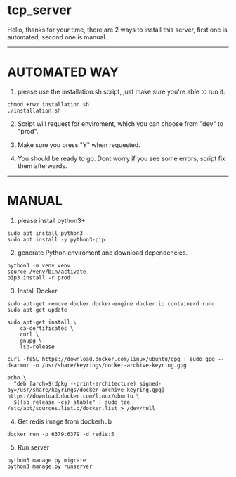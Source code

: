 # tcp_server

Hello, thanks for your time, there are 2 ways to install this server, first one is automated, second one is manual.

---

# AUTOMATED WAY

1. please use the installation.sh script, just make sure you're able to run it:

```
chmod +rwx installation.sh
./installation.sh
```
2. Script will request for enviroment, which you can choose from "dev" to "prod".

3. Make sure you press "Y" when requested.

4. You should be ready to go. Dont worry if you see some errors, script fix them afterwards.

---

# MANUAL

1. please install python3+

```
sudo apt install python3
sudo apt install -y python3-pip
```
2. generate Python enviroment and download dependencies.
```
python3 -m venv venv
source /venv/bin/activate
pip3 install -r prod
```
3. Install Docker
```
sudo apt-get remove docker docker-engine docker.io containerd runc
sudo apt-get update

sudo apt-get install \
    ca-certificates \
    curl \
    gnupg \
    lsb-release

curl -fsSL https://download.docker.com/linux/ubuntu/gpg | sudo gpg --dearmor -o /usr/share/keyrings/docker-archive-keyring.gpg

echo \
  "deb [arch=$(dpkg --print-architecture) signed-by=/usr/share/keyrings/docker-archive-keyring.gpg] https://download.docker.com/linux/ubuntu \
  $(lsb_release -cs) stable" | sudo tee /etc/apt/sources.list.d/docker.list > /dev/null
```
4. Get redis image from dockerhub
```
docker run -p 6379:6379 -d redis:5
```
5. Run server
```
python3 manage.py migrate
python3 manage.py runserver
```
